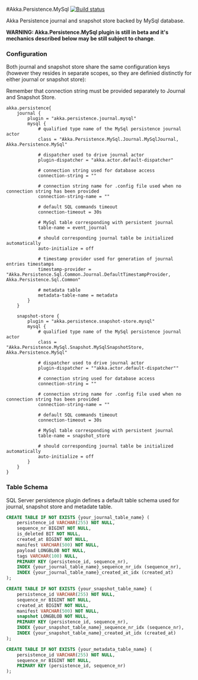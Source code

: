 #Akka.Persistence.MySql [![Build status](https://ci.appveyor.com/api/projects/status/6tiq7gs3kgsqj8xe/branch/master?svg=true)](https://ci.appveyor.com/project/ravengerUA/akka-persistence-mysql/branch/master)

Akka Persistence journal and snapshot store backed by MySql database.

**WARNING: Akka.Persistence.MySql plugin is still in beta and it's mechanics described below may be still subject to change**.

### Configuration

Both journal and snapshot store share the same configuration keys (however they resides in separate scopes, so they are definied distinctly for either journal or snapshot store):

Remember that connection string must be provided separately to Journal and Snapshot Store.

```hocon
akka.persistence{
	journal {
		plugin = "akka.persistence.journal.mysql"
		mysql {
			# qualified type name of the MySql persistence journal actor
			class = "Akka.Persistence.MySql.Journal.MySqlJournal, Akka.Persistence.MySql"

			# dispatcher used to drive journal actor
			plugin-dispatcher = "akka.actor.default-dispatcher"

			# connection string used for database access
			connection-string = ""

			# connection string name for .config file used when no connection string has been provided
			connection-string-name = ""

			# default SQL commands timeout
			connection-timeout = 30s

			# MySql table corresponding with persistent journal
			table-name = event_journal

			# should corresponding journal table be initialized automatically
			auto-initialize = off
			
			# timestamp provider used for generation of journal entries timestamps
			timestamp-provider = "Akka.Persistence.Sql.Common.Journal.DefaultTimestampProvider, Akka.Persistence.Sql.Common"
		
			# metadata table
			metadata-table-name = metadata
		}
	}

	snapshot-store {
		plugin = "akka.persistence.snapshot-store.mysql"
		mysql {
			# qualified type name of the MySql persistence journal actor
			class = "Akka.Persistence.MySql.Snapshot.MySqlSnapshotStore, Akka.Persistence.MySql"

			# dispatcher used to drive journal actor
			plugin-dispatcher = ""akka.actor.default-dispatcher""

			# connection string used for database access
			connection-string = ""

			# connection string name for .config file used when no connection string has been provided
			connection-string-name = ""

			# default SQL commands timeout
			connection-timeout = 30s

			# MySql table corresponding with persistent journal
			table-name = snapshot_store

			# should corresponding journal table be initialized automatically
			auto-initialize = off
		}
	}
}
```
### Table Schema

SQL Server persistence plugin defines a default table schema used for journal, snapshot store and metadate table.

```SQL
CREATE TABLE IF NOT EXISTS {your_journal_table_name} (
    persistence_id VARCHAR(255) NOT NULL,
    sequence_nr BIGINT NOT NULL,
    is_deleted BIT NOT NULL,
    created_at BIGINT NOT NULL,
    manifest VARCHAR(500) NOT NULL,
    payload LONGBLOB NOT NULL,
    tags VARCHAR(100) NULL,
    PRIMARY KEY (persistence_id, sequence_nr),
    INDEX {your_journal_table_name}_sequence_nr_idx (sequence_nr),
    INDEX {your_journal_table_name}_created_at_idx (created_at)
);

CREATE TABLE IF NOT EXISTS {your_snapshot_table_name} (
    persistence_id VARCHAR(255) NOT NULL,
    sequence_nr BIGINT NOT NULL,
    created_at BIGINT NOT NULL,
    manifest VARCHAR(500) NOT NULL,
    snapshot LONGBLOB NOT NULL,
    PRIMARY KEY (persistence_id, sequence_nr),
    INDEX {your_snapshot_table_name}_sequence_nr_idx (sequence_nr),
    INDEX {your_snapshot_table_name}_created_at_idx (created_at)
);

CREATE TABLE IF NOT EXISTS {your_metadata_table_name} (
    persistence_id VARCHAR(255) NOT NULL,
    sequence_nr BIGINT NOT NULL,
    PRIMARY KEY (persistence_id, sequence_nr)
);
```
